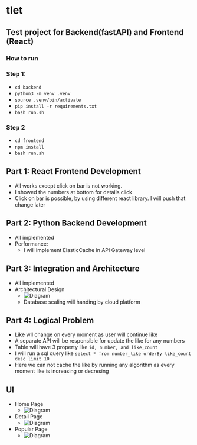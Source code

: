 # tlet

## Test project for Backend(fastAPI) and Frontend (React)

### How to run

### Step 1:
- ```cd backend```
- ```python3 -m venv .venv```
- ```source .venv/bin/activate```
- ```pip install -r requirements.txt```
- ```bash run.sh```

### Step 2
- ```cd frontend```
- ```npm install```
- ```bash run.sh```

## Part 1: React Frontend Development
- All works except click on bar is not working.
- I showed the numbers at bottom for details click
- Click on bar is possible, by using different react library. I will push that change later

 
## Part 2: Python Backend Development
- All implemented
- Performance: 
  - I will implement ElasticCache in API Gateway level

## Part 3: Integration and Architecture
- All implemented
- Architectural Design
  - ![Diagram](https://github.com/skpaik/tlet/blob/main/ss/architecture_diagram.jpg?raw=true)
  - Database scaling will handing by cloud platform


## Part 4: Logical Problem
- Like wll change on every moment as user will continue like
- A separate API will be responsible for update the like for any numbers
- Table will have 3 property like `id, number, and like_count`
- I will run a sql query like `select * from number_like orderBy like_count desc limit 10`
- Here we can not cache the like by running any algorithm as every moment like is increasing or decresing


## UI
- Home Page
  - ![Diagram](https://github.com/skpaik/tlet/blob/main/ss/home.jpg?raw=true)
- Detail Page
  - ![Diagram](https://github.com/skpaik/tlet/blob/main/ss/detail.jpg?raw=true)
- Popular Page
  - ![Diagram](https://github.com/skpaik/tlet/blob/main/ss/popular.jpg?raw=true)